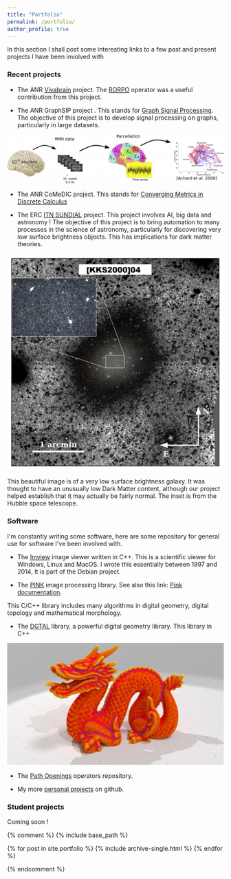 ```yaml
---
title: "Portfolio"
permalink: /portfolio/
author_profile: true
---
```


In this section I shall post some interesting links to a few past and
present projects I have been involved with

### Recent projects

* The ANR
  [Vivabrain](http://icube-vivabrain.unistra.fr/index.php/Home)
  project. The [RORPO](http://path-openings.github.io/RORPO/) operator was a useful contribution from this project.
  
* The ANR GraphSIP project . This stands for
[Graph Signal Processing](https://graphsip.greyc.fr). The objective of
this project is to develop signal processing on graphs, particularly
in large datasets.

![A complex graph derived from neural data](/files/portfolio/NeuroimagingGraph.png)

* The ANR CoMeDIC project. This stands for
[Converging Metrics in Discrete Calculus](https://www.lama.univ-smb.fr/comedic/)

* The ERC [ITN SUNDIAL](https://www.astro.rug.nl/~sundial/)
  project. This project involves AI, big data and astronomy ! The
  objective of this project is to bring automation to many processes
  in the science of astronomy, particularly for discovering very low
  surface brightness objects. This has implications for dark matter
  theories.

![An image of a very low surface brighness galaxy with unusual dark matter content](/files/portfolio/KKS2000-04.png)

This beautiful image is of a very low surface brightness galaxy. It was
thought to have an unusually low Dark Matter content, although our
project helped establish that it may actually be fairly normal. The
inset is from the Hubble space telescope.

### Software

I'm constantly writing some software, here are some repository for
general use for software I've been involved with.

* The [Imview](https://sourceforge.net/projects/imview/) image
  viewer written in C++. This is a scientific viewer for Windows, Linux and MacOS. I
  wrote this essentially between 1997 and 2014, It is part of the
  Debian project. 

* The [PINK](http://ibipio.hu/joomla/) image processing library. See also this
  link:
  [Pink documentation](https://perso.esiee.fr/~coupriem/Pink/doc/html/index.html).

This C/C++ library includes many algorithms in digital geometry, digital
topology and mathematical morphology.

* The [DGTAL](https://dgtal.org/) library, a powerful digital geometry
  library. This library in C++ 

![Mean curvature on the "dragon" shape](/files/portfolio/dragon512.png)

* The [Path Openings](https://github.com/path-openings) operators repository. 

* My more [personal projects](https://github.com/hugues-talbot) on github.

### Student projects

Coming soon !

{% comment %}
{% include base_path %}


{% for post in site.portfolio %}
  {% include archive-single.html %}
{% endfor %}

{% endcomment %}

